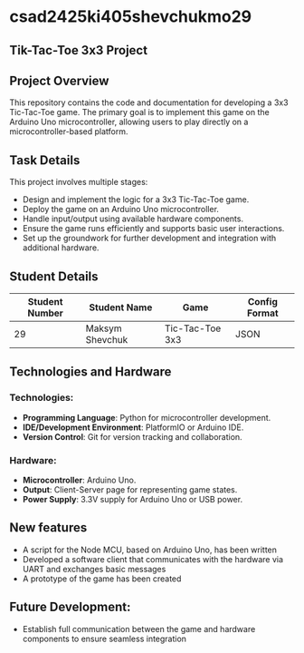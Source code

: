 # csad2425ki405shevchukmo29
## Tik-Tac-Toe 3x3 Project

## Project Overview
This repository contains the code and documentation for developing a 3x3 Tic-Tac-Toe game. The primary goal is to implement this game on the Arduino Uno microcontroller, allowing users to play directly on a microcontroller-based platform. 

## Task Details
This project involves multiple stages:
- Design and implement the logic for a 3x3 Tic-Tac-Toe game.
- Deploy the game on an Arduino Uno microcontroller.
- Handle input/output using available hardware components.
- Ensure the game runs efficiently and supports basic user interactions.
- Set up the groundwork for further development and integration with additional hardware.

## Student Details
| **Student Number** | **Student Name** | **Game**        | **Config Format** |
|--------------------|------------------|-----------------|-------------------|
| 29                  | Maksym Shevchuk  | Tic-Tac-Toe 3x3 | JSON              |

## Technologies and Hardware
### Technologies:
- **Programming Language**: Python for microcontroller development.
- **IDE/Development Environment**: PlatformIO or Arduino IDE.
- **Version Control**: Git for version tracking and collaboration.

### Hardware:
- **Microcontroller**: Arduino Uno.
- **Output**: Client-Server page for representing game states.
- **Power Supply**: 3.3V supply for Arduino Uno or USB power.

## New features
- A script for the Node MCU, based on Arduino Uno, has been written
- Developed a software client that communicates with the hardware via UART and exchanges basic messages
- A prototype of the game has been created

## Future Development:
- Establish full communication between the game and hardware components to ensure seamless integration
